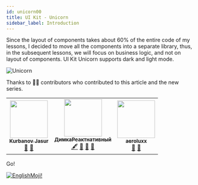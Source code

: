 ```yaml
---
id: unicorn00
title: UI Kit - Unicorn
sidebar_label: Introduction
---
```


Since the layout of components takes about 60% of the entire code of my lessons, I decided to move all the components into a separate library, thus, in the subsequent lessons, we will focus on business logic, and not on layout of components.
UI Kit Unicorn supports dark and light mode.

![Unicorn](/img/uikit/reactNativeUnicornUIKit.png)

Thanks to 🙏🏻 contributors who contributed to this article and the new series.

<!-- ALL-CONTRIBUTORS-LIST:START - Do not remove or modify this section -->
<!-- prettier-ignore-start -->
<!-- markdownlint-disable -->
<table>
  <tr>
    <td align="center"><a href="https://github.com/kurbanovjasur"><img src="https://avatars1.githubusercontent.com/u/41279178?v=4" width="100px;" alt=""/><br /><sub><b>Kurbanov Jasur</b></sub></a><br /><a href="#design-kurbanovjasur" title="Design">🎨</a> <a href="#maintenance-kurbanovjasur" title="Maintenance">🚧</a></td>
    <td align="center"><a href="https://medium.com/react-native-init"><img src="https://avatars0.githubusercontent.com/u/6774813?v=4" width="100px;" alt=""/><br /><sub><b>ДимкаРеактнативный</b></sub></a><br /><a href="#content-gHashTag" title="Content">🖋</a> <a href="https://github.com/react-native-village/react-native-unicorn/commits?author=gHashTag" title="Documentation">  </a> <a href="#design-gHashTag" title="Design">🎨</a> <a href="#ideas-gHashTag" title="Ideas, Planning, & Feedback">🤔</a> <a href="#maintenance-gHashTag" title="Maintenance">🚧</a></td>
    <td align="center"><a href="https://github.com/aeroluxx"><img src="https://avatars0.githubusercontent.com/u/38083916?v=4" width="100px;" alt=""/><br /><sub><b>aeroluxx</b></sub></a><br /><a href="#maintenance-aeroluxx" title="Maintenance">🚧</a> <a href="#design-aeroluxx" title="Design">🎨</a></td>
  </tr>
</table>

<!-- markdownlint-enable -->
<!-- prettier-ignore-end -->

<!-- ALL-CONTRIBUTORS-LIST:END -->

Go!

[![EnglishMoji!](/img/logo/englishmoji.png)](https://link-to.app/xvh7Ush9kl)
